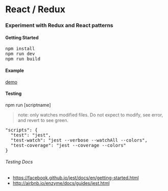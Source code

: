 # React / Redux
### Experiment with Redux and React patterns

#### Getting Started
<pre>
npm install
npm run dev
npm run build
</pre>

#### Example
[demo](http://sbtest.com/redux)

#### Testing
npm run [scriptname]

> note: only watches modified files. Do not expect to modify, see error, and
> revert to see green.
<pre>
"scripts": {
  "test": "jest",
  "test-watch": "jest --verbose --watchAll --colors",
  "test-coverage": "jest --coverage --colors"
}
</pre>

###### Testing Docs
- https://facebook.github.io/jest/docs/en/getting-started.html
- http://airbnb.io/enzyme/docs/guides/jest.html
